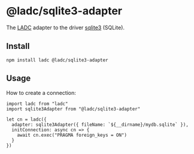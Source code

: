 # @ladc/sqlite3-adapter

The [LADC](https://github.com/paleo/ladc) adapter to the driver [sqlite3](https://github.com/mapbox/node-sqlite3) (SQLite).

## Install

```
npm install ladc @ladc/sqlite3-adapter
```

## Usage

How to create a connection:

```
import ladc from "ladc"
import sqlite3Adapter from "@ladc/sqlite3-adapter"

let cn = ladc({
  adapter: sqlite3Adapter({ fileName: `${__dirname}/mydb.sqlite` }),
  initConnection: async cn => {
    await cn.exec("PRAGMA foreign_keys = ON")
  }
})
```
